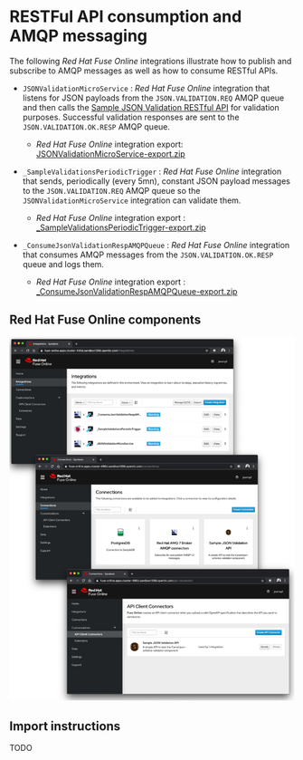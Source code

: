 # RESTFul API consumption and AMQP messaging

The following _Red Hat Fuse Online_ integrations illustrate how to publish and subscribe to AMQP messages as well as how to consume RESTful APIs.

- `JSONValidationMicroService` : _Red Hat Fuse Online_ integration that listens for JSON payloads from the `JSON.VALIDATION.REQ` AMQP queue and then calls the [Sample JSON Validation RESTful API](https://github.com/jeanNyil/fuse-7-springboot-demos/tree/master/sample-json-validation-api) for validation purposes. Successful validation responses are sent to the `JSON.VALIDATION.OK.RESP` AMQP queue.

    - _Red Hat Fuse Online_ integration export: [JSONValidationMicroService-export.zip](./JSONValidationMicroService-export.zip)

- `_SampleValidationsPeriodicTrigger` : _Red Hat Fuse Online_ integration that sends, periodically (every 5mn), constant JSON payload messages to the `JSON.VALIDATION.REQ` AMQP queue so the `JSONValidationMicroService` integration can validate them.

    - _Red Hat Fuse Online_ integration export : [_SampleValidationsPeriodicTrigger-export.zip](./_SampleValidationsPeriodicTrigger-export.zip)

- `_ConsumeJsonValidationRespAMQPQueue` : _Red Hat Fuse Online_ integration that consumes AMQP messages from the `JSON.VALIDATION.OK.RESP` queue and logs them.

    - _Red Hat Fuse Online_ integration export : [_ConsumeJsonValidationRespAMQPQueue-export.zip](./_ConsumeJsonValidationRespAMQPQueue-export.zip) 

## Red Hat Fuse Online components

![api-messaging-components.png](../images/api-messaging-components.png)

## Import instructions

TODO
